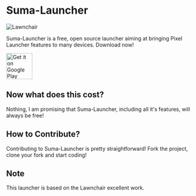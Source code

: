 # Suma-Launcher

![Lawnchair](banner.png)

Suma-Launcher is a free, open source launcher aiming at bringing Pixel Launcher features to many devices. 
Download now!

<a href="https://play.google.com/store/apps/details?id=suma.launcher">
<img src="https://play.google.com/intl/en_us/badges/images/generic/en_badge_web_generic.png" height="70" alt="Get it on Google Play"/></a>


## Now what does this cost?

Nothing, I am promising that Suma-Launcher, including all it's features, will always be free!

## How to Contribute?

Contributing to Suma-Launcher is pretty straightforward! Fork the project, clone your fork and start coding!

## Note

This launcher is based on the Lawnchair excellent work. <a href="https://github.com/LawnchairLauncher/Lawnchair">

